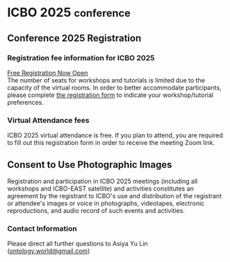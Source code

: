 <br>
<h1> ICBO 2025 <small>conference</small></h1>

## Conference 2025 Registration 

### Registration fee information for ICBO 2025 

<a href="https://docs.google.com/forms/d/e/1FAIpQLSfeRGzYjdJnzsKFVz4L-8R5fVI9gqVptQz37vAzgxjDUcduEQ/viewform?usp=header" class="btn btn-success btn-primary btn-lg" role="button" target="_blank">
  Free Registration Now Open
</a>


<div class="alert alert-primary" role="alert">
The number of seats for workshops and tutorials is limited due to the capacity of the virtual rooms. In order to better accommodate participants, please complete <a href="https://forms.gle/cytfYwWsRQG4XEes6">the registration form</a> to indicate your workshop/tutorial preferences.
</div>

### Virtual Attendance fees

ICBO 2025 virtual attendance is free. If you plan to attend, you are required to fill out this registration form in order to receive the meeting Zoom link.

## Consent to Use Photographic Images

Registration and participation in ICBO 2025 meetings (including all workshops and ICBO-EAST satellite) and activities constitutes an agreement by the registrant to ICBO's use and distribution of the registrant or attendee's images or voice in photographs, videotapes, electronic reproductions, and audio record of such events and activities.

### Contact Information 

Please direct all further questions to Asiya Yu Lin (ontology.world@gmail.com)


